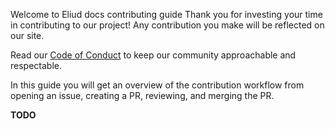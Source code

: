 Welcome to Eliud docs contributing guide
Thank you for investing your time in contributing to our project! Any contribution you make will be reflected on our site.

Read our [Code of Conduct](CODE_OF_CONDUCT.md) to keep our community approachable and respectable.

In this guide you will get an overview of the contribution workflow from opening an issue, creating a PR, reviewing, and merging the PR.

**TODO**
